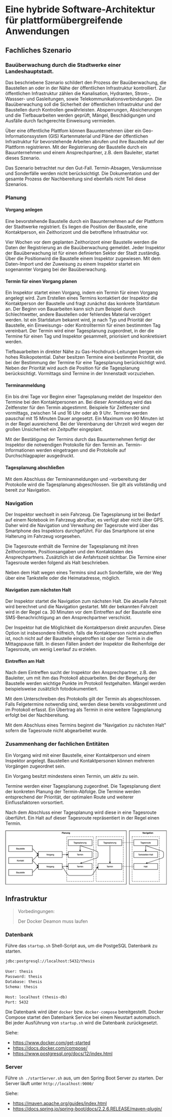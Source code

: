# Eine hybride Software-Architektur für plattformübergreifende Anwendungen

## Fachliches Szenario

### Bauüberwachung durch die Stadtwerke einer Landeshauptstadt.

Das beschriebene Szenario schildert den Prozess der Bauüberwachung, 
die Baustellen an oder in der Nähe der öffentlichen Infrastruktur kontrolliert.
Zur öffentlichen Infrastruktur zählen die Kanalisation, Hydranten, Strom-, Wassser- und Gasleitungen, 
sowie Telekommunikationsverbindungen. 
Die Bauüberwachung soll die Sicherheit der öffentlichen Infrastruktur und 
der Baustellen durch Kontrollen gewährleisten. Absperrungen, Absicherungen und die Tiefbauarbeiten werden geprüft, 
Mängel, Beschädigungen und Ausfälle durch fachgerechte Einweisung vermieden. 

Über eine öffentliche Plattfom können Bauunternehmen über ein Geo-Informationssystem (GIS) Kartenmaterial und 
Pläne der öffentlichen Infrastruktur für bevorstehende Arbeiten abrufen und ihre Baustelle auf der Plattform registrieren.
Mit der Registrierung der Baustelle durch ein Bauunternehmen und einem Ansprechpartner, z.B. dem Bauleiter, startet dieses Szenario.

Das Szenario betrachtet nur den Gut-Fall. Termin-Absagen, Versäumnisse und Sonderfälle werden nicht berücksichtigt.
Die Dokumentation und der gesamte Prozess der Nachbereitung sind ebenfalls nicht Teil diese Szenarios.

### Planung

#### Vorgang anlegen

Eine bevorstehende Baustelle durch ein Bauunternehmen auf der Plattform der Stadtwerke registriert. 
Es liegen die Position der Baustelle, eine Kontaktperson, ein Zeithorizont und die betroffene Infrastruktur vor.

Vier Wochen vor dem geplanten Zeithorizont einer Baustelle werden die Daten der Registrierung an die Bauüberwachung gemeldet.
Jeder Inspektor der Bauüberwachung ist für einen definierten Sektor der Stadt zuständig. Über die Positionwird die Baustelle einem Inspektor zugewiesen. 
Mit dem Daten-Import und der Zuweisung zu einem Inspektor startet ein sogenannter Vorgang bei der Bauüberwachung.

#### Termin für einen Vorgang planen

Ein Inspektor startet einen Vorgang, indem ein Termin für einen Vorgang angelegt wird. 
Zum Erstellen eines Termins kontaktiert der Inspektor die Kontaktperson der Baustelle und fragt zunächst das konkrete Startdatum an.
Der Beginn von Bauarbeiten kann sich zum Beispiel durch Schlechtwetter, andere Baustellen oder fehlendes Material verzögert werden.
Ist ein Startdatum bekannt wird, je nach Typ und Priorität der Baustelle, 
ein Einweisungs- oder Kontrolltermin für einen bestimmten Tag vereinbart.
Der Termin wird einer Tagesplanung zugeordnet, in der die Termine für einen Tag und Inspektor gesammelt, priorisiert und konkretisiert werden.

Tiefbauarbeiten in direkter Nähe zu Gas-Hochdruck-Leitungen bergen ein hohes Risikopotential. 
Daher besitzen Termine eine bestimmte Priorität, die bei der Bestimmung der Termine für eine Tagesplanung berücksichtigt wird. 
Neben der Priorität wird auch die Position für die Tagesplanung berücksichtigt. 
Vormittags sind Termine in der Innenstadt vorzuziehen.

#### Terminanmeldung

Ein bis drei Tage vor Beginn einer Tagesplanung meldet der Inspektor den Termine bei den Kontaktpersonen an. 
Bei dieser Anmeldung wird das Zeitfenster für den Termin abgestimmt. 
Beispiele für Zeitfenster sind vormittags, zwischen 14 und 16 Uhr oder ab 9 Uhr.
Termine werden pauschal mit 15 Minuten Dauer angesetzt. Ein Maximum von 90 Minuten ist in der Regel ausreichend.
Bei der Vereinbarung der Uhrzeit wird wegen der großen Unsicherheit ein Zeitpuffer eingeplant.

Mit der Bestätigung der Termins durch das Bauunternehmen fertigt der Inspektor die notwendigen Protokolle für den Termin an.
Termin-Informationen werden eingetragen und die Protokolle auf Durchschlagpapier ausgedruckt.

#### Tagesplanung abschließen

Mit dem Abschluss der Terminanmeldungen und -vorbereitung der Protokolle wird die Tagesplanung abgeschlossen. 
Sie gilt als vollständig und bereit zur Navigation.

### Navigation

Der Inspektor wechselt in sein Fahrzeug. Die Tagesplanung ist bei Bedarf auf einem Notebook im Fahrzeug abrufbar, 
es verfügt aber nicht über GPS. Daher wird die Navigation und Verwaltung der Tagesroute wird über das Smartphone 
des Inspektors durchgeführt. Für das Smartphone ist eine Halterung im Fahrzeug vorgesehen.

Die Tagesroute enthält die Termine der Tagesplanung mit ihren Zeithorizonten, Positionsangaben und den Kontaktdaten des Ansprechpartners. 
Zusätzlich ist die Anfahrtszeit sichtbar. Die Termine einer Tagesroute werden folgend als Halt beschrieben.

Neben dem Halt wegen eines Termins sind auch Sonderfälle, wie der Weg über eine Tankstelle oder die Heimatadresse, möglich.

#### Navigation zum nächsten Halt

Der Inspektor startet die Navigation zum nächsten Halt. Die aktuelle Fahrzeit wird berechnet und die Navigation gestartet.
Mit der bekannten Fahrzeit wird in der Regel ca. 30 Minuten vor dem Eintreffen auf der Baustelle eine SMS-Benachrichtigung 
an den Ansprechpartner verschickt. 

Der Inspektor hat die Möglichkeit die Kontaktperson direkt anzurufen. Diese Option ist insbesondere hilfreich, 
falls die Kontaktperson nicht anzutreffen ist, noch nicht auf der Baustelle eingetroffen ist oder der Termin in die Mittagspause fällt.
In diesen Fällen ändert der Inspektor die Reihenfolge der Tagesroute, um wenig Leerlauf zu erzielen.

#### Eintreffen am Halt

Nach dem Eintreffen sucht der Inspektor den Ansprechpartner, z.B. den Bauleiter, um mit ihm das Protokoll abzuarbeiten.
Bei der Begehung der Baustelle werden wichtige Punkte im Protokoll festgehalten. 
Mängel werden beispielsweise zusätzlich fotodokumentiert.

Mit dem Unterschreiben des Protokolls gilt der Termin als abgeschlossen. Falls Felgetermine notwendig sind, 
werden diese bereits vorabgestimmt und im Protokoll erfasst. 
Ein Übertrag als Termin in eine weitere Tagesplanung erfolgt bei der Nachbereitung.

Mit dem Abschluss eines Termins beginnt die "Navigation zu nächsten Halt" sofern die Tagesroute nicht abgearbeitet wurde.

### Zusammenhang der fachlichen Entitäten

Ein Vorgang wird mit einer Baustelle, einer Kontaktperson und einem Inspektor angelegt. 
Baustellen und Kontaktpersonen können mehreren Vorgängen zugeordnet sein.

Ein Vorgang besitzt mindestens einen Termin, um aktiv zu sein.

Termine werden einer Tagesplanung zugeordnet. Die Tagesplanung dient der konkreten Planung der Termin-Abfolge. 
Die Termine werden entsprechend der Priorität, der optimalen Route und weiterer Einflussfaktoren vorsortiert.

Nach dem Abschluss einer Tagesplanung wird diese in eine Tagesroute überführt. 
Ein Halt auf dieser Tagesroute repräsentiert in der Regel einen Termin. 

![scenario-business-entities](./resources/scenario-business-entities.png "Fachliche Entitäten")


## Infrastruktur

> Vorbedingungen:
>
> Der Docker Deamon muss laufen

### Datenbank

Führe das `startup.sh` Shell-Script aus, um die PostgeSQL Datenbank zu starten.

```
jdbc:postgresql://localhost:5432/thesis

User: thesis
Password: thesis
Database: thesis
Schema: thesis

Host: localhost (thesis-db)
Port: 5432
```
Die Datenbank wird über `docker` bzw. `docker-compose` bereitgestellt. 
Docker Compose startet den Datenbank Service bei einem Neustart automatisch.
Bei jeder Ausführung von `startup.sh` wird die Datenbank zurückgesetzt.

Siehe:
- https://www.docker.com/get-started
- https://docs.docker.com/compose/
- https://www.postgresql.org/docs/12/index.html

### Server

Führe `sh ./startServer.sh` aus, um den Spring Boot Server zu starten.
Der Server läuft unter `http://localhost:9000/`

Siehe:
- https://maven.apache.org/guides/index.html
- https://docs.spring.io/spring-boot/docs/2.2.6.RELEASE/maven-plugin/

